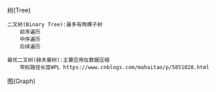 树(Tree)

    二叉树(Binary Tree):最多有两棵子树
        前序遍历
        中序遍历
        后续遍历
    
    最优二叉树(赫夫曼树):主要应用在数据压缩
        带权路径长度WPL https://www.cnblogs.com/mahaitao/p/5851028.html


图(Graph)

    